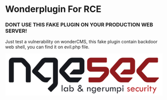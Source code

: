 # Wonderplugin For RCE

### DONT USE THIS FAKE PLUGIN ON YOUR PRODUCTION WEB SERVER!
Just test a vulnerability on wonderCMS, this fake plugin contain backdoor web shell, you can find it on evil.php file.


![NgSEC](preview.jpg)
